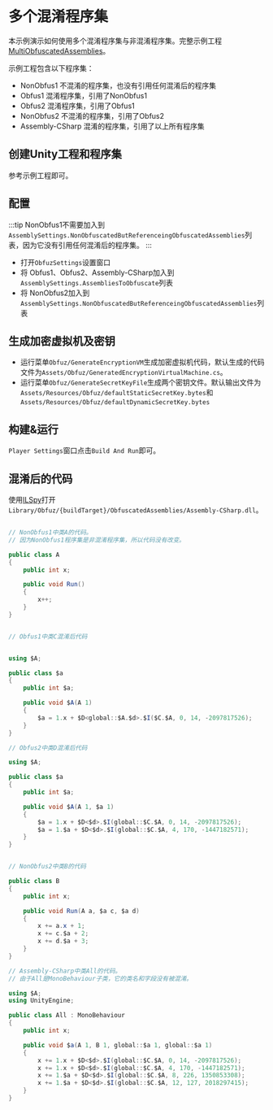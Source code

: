 # 多个混淆程序集

本示例演示如何使用多个混淆程序集与非混淆程序集。完整示例工程[MultiObfuscatedAssemblies](https://github.com/focus-creative-games/obfuz-samples/tree/main/MultiObfuscatedAssemblies)。

示例工程包含以下程序集：

- NonObfus1  不混淆的程序集，也没有引用任何混淆后的程序集
- Obfus1 混淆程序集，引用了NonObfus1
- Obfus2 混淆程序集，引用了Obfus1
- NonObfus2 不混淆的程序集，引用了Obfus2
- Assembly-CSharp 混淆的程序集，引用了以上所有程序集

## 创建Unity工程和程序集

参考示例工程即可。

## 配置

:::tip
NonObfus1不需要加入到`AssemblySettings.NonObfuscatedButReferenceingObfuscatedAssemblies`列表，因为它没有引用任何混淆后的程序集。
:::

- 打开`ObfuzSettings`设置窗口
- 将 Obfus1、Obfus2、Assembly-CSharp加入到 `AssemblySettings.AssembliesToObfuscate`列表
- 将 NonObfus2加入到`AssemblySettings.NonObfuscatedButReferenceingObfuscatedAssemblies`列表

## 生成加密虚拟机及密钥

- 运行菜单`Obfuz/GenerateEncryptionVM`生成加密虚拟机代码，默认生成的代码文件为`Assets/Obfuz/GeneratedEncryptionVirtualMachine.cs`。
- 运行菜单`Obfuz/GenerateSecretKeyFile`生成两个密钥文件。默认输出文件为`Assets/Resources/Obfuz/defaultStaticSecretKey.bytes`和`Assets/Resources/Obfuz/defaultDynamicSecretKey.bytes`

## 构建&运行

`Player Settings`窗口点击`Build And Run`即可。

## 混淆后的代码

使用[ILSpy](https://github.com/icsharpcode/ILSpy)打开`Library/Obfuz/{buildTarget}/ObfuscatedAssemblies/Assembly-CSharp.dll`。

```csharp

// NonObfus1中类A的代码。
// 因为NonObfus1程序集是非混淆程序集，所以代码没有改变。

public class A
{
    public int x;

    public void Run()
    {
        x++;
    }
}


// Obfus1中类C混淆后代码


using $A;

public class $a
{
    public int $a;

    public void $A(A 1)
    {
        $a = 1.x + $D<global::$A.$d>.$I($C.$A, 0, 14, -2097817526);
    }
}

// Obfus2中类D混淆后代码

using $A;

public class $a
{
    public int $a;

    public void $A(A 1, $a 1)
    {
        $a = 1.x + $D<$d>.$I(global::$C.$A, 0, 14, -2097817526);
        $a = 1.$a + $D<$d>.$I(global::$C.$A, 4, 170, -1447182571);
    }
}


// NonObfus2中类B的代码

public class B
{
    public int x;

    public void Run(A a, $a c, $a d)
    {
        x += a.x + 1;
        x += c.$a + 2;
        x += d.$a + 3;
    }
}

// Assembly-CSharp中类All的代码。
// 由于All是MonoBehaviour子类，它的类名和字段没有被混淆。

using $A;
using UnityEngine;

public class All : MonoBehaviour
{
    public int x;

    public void $a(A 1, B 1, global::$a 1, global::$a 1)
    {
        x += 1.x + $D<$d>.$I(global::$C.$A, 0, 14, -2097817526);
        x += 1.x + $D<$d>.$I(global::$C.$A, 4, 170, -1447182571);
        x += 1.$a + $D<$d>.$I(global::$C.$A, 8, 226, 1350853308);
        x += 1.$a + $D<$d>.$I(global::$C.$A, 12, 127, 2018297415);
    }
}

```

